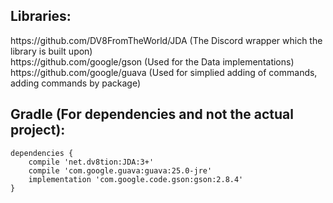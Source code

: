 <h2>Libraries:</h2>
https://github.com/DV8FromTheWorld/JDA (The Discord wrapper which the library is built upon)
</br>https://github.com/google/gson (Used for the Data implementations) 
</br>https://github.com/google/guava (Used for simplied adding of commands, adding commands by package)

<h2>Gradle (For dependencies and not the actual project):</h2>

```
dependencies {
    compile 'net.dv8tion:JDA:3+'
    compile 'com.google.guava:guava:25.0-jre'
    implementation 'com.google.code.gson:gson:2.8.4'
}
```
